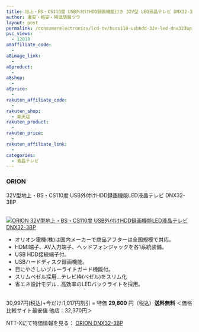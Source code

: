 ```yaml
---
title: 地上・BS・CS110度 USB外付けHDD録画機能付き 32V型 LED液晶テレビ DNX32-3BP 特価29,980円！送料無料！
author: 激安・格安・特価情報ツウ
layout: post
permalink: /consumerelectronics/lcd-tv/bscs110-usbhdd-32v-led-dnx323bp-29980.html
pvc_views:
  - 12010
a8affiliate_code:
  -
a8image_link:
  -
a8product:
  -
a8shop:
  -
a8price:
  -
rakuten_affiliate_code:
  -
rakuten_shop:
  - 楽天店
rakuten_product:
  -
rakuten_price:
  -
rakuten_affiliate_link:
  -
categories:
  - 液晶テレビ
---
```

### ORION
32V型地上・BS・CS110度 USB外付けHDD録画機能LED液晶テレビ DNX32-3BP

<div class="img-bg2 img_L">
  <a href="//px.a8.net/svt/ejp?a8mat=ZYP6S+8IMA3E+S1Q+BWGDT&#038;a8ejpredirect=//nttxstore.jp/_II_OI14683363" target="_blank"><br /> <img border="0" alt="ORION 32V型地上・BS・CS110度 USB外付けHDD録画機能LED液晶テレビ DNX32-3BP" src="//i2.wp.com/image.nttxstore.jp/l2_images/O/OI/OI14683362.jpg?w=120" data-recalc-dims="1" /></a>
</div>

<!--more-->

  * オリオン電機(株)は国内メーカーで商品アフターは全国規模で対応。
  * HDMI端子、AV入力端子、ヘッドフォンジャックを各1系統装備。
  * USB HDD接続端子付。
  * USBハードディスク録画機能。
  * 目にやさしいブルーライトガード機能付。
  * スリムベゼル採用…テレビ枠(べゼル)をスリム化
  * 省エネ設計モデル…高効率のLEDバックライトを採用。

<br clear="all" />30,997円(税込)+今だけ:1,017円割引 = 特価 <span class="tokka-price"><strong>29,800</strong></span> 円（税込）**送料無料**
＜価格比較サイト最安値 他店：32,370円＞

NTT-Xにて特価情報を見る： <span class="fs150p"><a href="//px.a8.net/svt/ejp?a8mat=ZYP6S+8IMA3E+S1Q+BWGDT&#038;a8ejpredirect=//nttxstore.jp/_II_OI14683363" target="_blank">ORION DNX32-3BP</a></span>